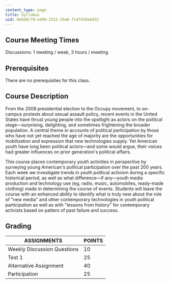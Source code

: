 ```yaml
---
content_type: page
title: Syllabus
uid: 8e6d0c7d-ed49-3315-25e6-f147429e6d32
---
```


Course Meeting Times
--------------------

Discussions: 1 meeting / week, 3 hours / meeting

Prerequisites
-------------

There are no prerequisites for this class.

Course Description
------------------

From the 2008 presidential election to the Occupy movement, to on-campus protests about sexual assault policy, recent events in the United States have thrust young people into the spotlight as actors on the political stage—surprising, delighting, and sometimes frightening the broader population. A central theme in accounts of political participation by those who have not yet reached the age of majority are the opportunities for mobilization and expression that new technologies supply. Yet American youth have long been political actors—and some would argue, their voices had greater influences on prior generation's political affairs.

This course places contemporary youth activities in perspective by surveying young American's political participation over the past 200 years. Each week we investigate trends in youth political activism during a specific historical period, as well as what difference—if any—youth media production and technology use (eg, radio, music, automobiles, ready-made clothing) made in determining the course of events. Students will leave the course with an enhanced ability to identify what is truly new about the role of "new media" and other contemporary technologies in youth political participation as well as with "lessons from history" for contemporary activists based on patters of past failure and success.

Grading
-------

| ASSIGNMENTS | POINTS |
| --- | --- |
| Weekly Discussion Questions | 10 |
| Test 1 | 25 |
| Alternative Assignment | 40 |
| Participation | 25